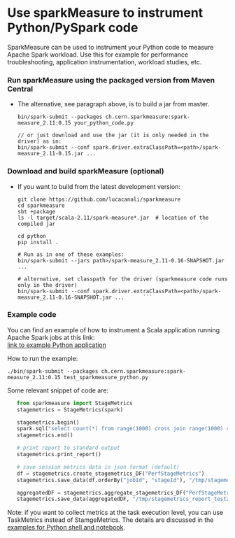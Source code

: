 # Use sparkMeasure to instrument Python/PySpark code
  
  SparkMeasure can be used to instrument your Python code to measure Apache Spark workload.
  Use this for example for performance troubleshooting, application instrumentation, workload studies, etc.
  
### Run sparkMeasure using the packaged version from Maven Central 
  
 - The alternative, see paragraph above, is to build a jar from master.
      ```
      bin/spark-submit --packages ch.cern.sparkmeasure:spark-measure_2.11:0.15 your_python_code.py
  
      // or just download and use the jar (it is only needed in the driver) as in:
      bin/spark-submit --conf spark.driver.extraClassPath=<path>/spark-measure_2.11-0.15.jar ...
     ```
  
### Download and build sparkMeasure (optional)
  
 - If you want to build from the latest development version:
      ```
      git clone https://github.com/lucacanali/sparkmeasure
      cd sparkmeasure
      sbt +package
      ls -l target/scala-2.11/spark-measure*.jar  # location of the compiled jar

      cd python
      pip install .
   
      # Run as in one of these examples:
      bin/spark-submit --jars path>/spark-measure_2.11-0.16-SNAPSHOT.jar ...
      
      # alternative, set classpath for the driver (sparkmeasure code runs only in the driver)
      bin/spark-submit --conf spark.driver.extraClassPath=<path>/spark-measure_2.11-0.16-SNAPSHOT.jar ...      ```
   
### Example code 

You can find an example of how to instrument a Scala application running Apache Spark jobs at this link:  
 [link to example Python application](../examples/test_sparkmeasure_python.py)
 
How to run the example:
 ```
./bin/spark-submit --packages ch.cern.sparkmeasure:spark-measure_2.11:0.15 test_sparkmeasure_python.py
 ```

 Some relevant snippet of code are:
 ```python
    from sparkmeasure import StageMetrics
    stagemetrics = StageMetrics(spark)

    stagemetrics.begin()
    spark.sql("select count(*) from range(1000) cross join range(1000) cross join range(1000)").show()
    stagemetrics.end()

    # print report to standard output
    stagemetrics.print_report()

    # save session metrics data in json format (default)
    df = stagemetrics.create_stagemetrics_DF("PerfStageMetrics")
    stagemetrics.save_data(df.orderBy("jobId", "stageId"), "/tmp/stagemetrics_test1")

    aggregatedDF = stagemetrics.aggregate_stagemetrics_DF("PerfStageMetrics")
    stagemetrics.save_data(aggregatedDF, "/tmp/stagemetrics_report_test2")
```

Note: if you want to collect metrics at the task execution level, you can use TaskMetrics instead of StamgeMetrics.
The details are discussed in the [examples for Python shell and notebook](docs/Python_shell_and_Jupyter.md).